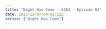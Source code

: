 ```yaml
---
title: "Night Has Come - S1E3 - Episode 03"
date: 2023-12-07T04:02:12Z
series: ["Night Has Come"]
---
```



<mux-player stream-type="on-demand"
  src="https://kp3d-my.sharepoint.com/personal/ryoo_kp3d_onmicrosoft_com/_layouts/15/download.aspx?share=EZhFJ7qb_MVMkp6W_GbXxXcBOuLAO0BpTmAoK9XKRluPjg" prefer-playback="mse" controls>
  </mux-player>
  
  
  <script src="https://cdn.jsdelivr.net/npm/@mux/mux-player"></script>
  
 <script type="application/ld+json">
 {
  "@context": "https://schema.org/",
  "@type": "VideoObject",
  "name": "Night Has Come - S1E3 - Episode 03",
  "contentUrl": "https://stream.mux.com/2jhuuh01dbUPcuyQ02mahYwF35VOcCoj4kBT3TtCBsw4E.m3u8",
  "thumbnailUrl": "https://www.themoviedb.org/t/p/original/aGuBIB79vDDQKcsQUIF5fa5P07b.jpg?width=314&fit_mode=preserve&time=25",
  "uploadDate": "2023-12-07T04:02:12Z",
}

</script>